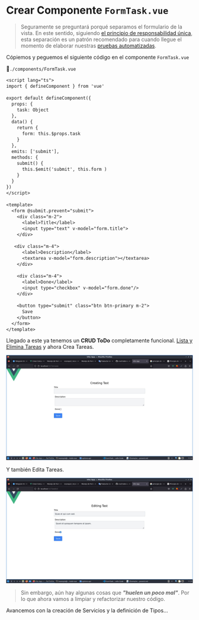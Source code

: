 # Crear Componente `FormTask.vue`

>Seguramente se preguntará porqué separamos el formulario de la vista. En este sentido, siguiendo [el principio de responsabilidad única](https://es.wikipedia.org/wiki/Principio_de_responsabilidad_%C3%BAnica), esta separación es un patrón recomendado para cuando llegue el momento de elaborar nuestras [pruebas automatizadas](https://ecanquiz.github.io/vue-tdd/vtu/esencial/formularios.html).

Cópiemos y peguemos el siguiente código en el componente `FormTask.vue`

📃`./components/FormTask.vue`
```vue
<script lang="ts">
import { defineComponent } from 'vue'

export default defineComponent({
  props: {
    task: Object    
  },
  data() {
    return {
      form: this.$props.task
    }
  },
  emits: ['submit'],
  methods: {
    submit() {          
      this.$emit('submit', this.form )
    }
  }
})
</script>

<template>
  <form @submit.prevent="submit">
    <div class="m-2">
      <label>Title</label>
      <input type="text" v-model="form.title">
    </div>

   <div class="m-4">
      <label>Description</label>
      <textarea v-model="form.description"></textarea>
    </div>

    <div class="m-4">
      <label>Done</label>
      <input type="checkbox" v-model="form.done"/>
    </div>

    <button type="submit" class="btn btn-primary m-2">
      Save
    </button>
  </form>
</template>
```

Llegado a este ya tenemos un **CRUD ToDo** completamente funcional. [Lista y Elimina Tareas](../options-api/create-index-view.html) y ahora Crea Tareas.

![vue-create-formtask-component](./img/vue-create-formtask-component-1.jpg)

Y también Edita Tareas.

![vue-create-formtask-component](./img/vue-create-formtask-component-2.jpg)

>Sin embargo, aún hay algunas cosas que **_"huelen un poco mal"_**. Por lo que ahora vamos a limpiar y refactorizar nuestro código.

Avancemos con la creación de Servicios y la definición de Tipos...

